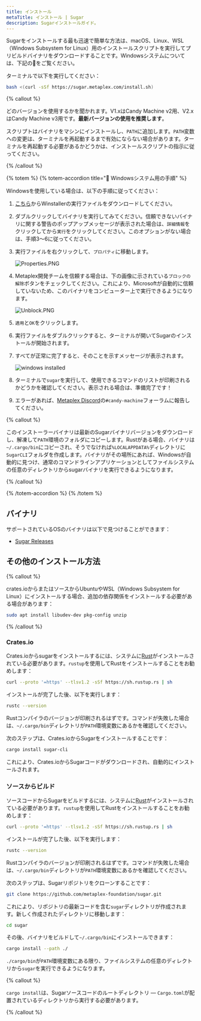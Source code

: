 ```yaml
---
title: インストール
metaTitle: インストール | Sugar
description: Sugarインストールガイド。
---
```


Sugarをインストールする最も迅速で簡単な方法は、macOS、Linux、WSL（Windows Subsystem for Linux）用のインストールスクリプトを実行してプリビルドバイナリをダウンロードすることです。Windowsシステムについては、下記の📌をご覧ください。

ターミナルで以下を実行してください：
```bash
bash <(curl -sSf https://sugar.metaplex.com/install.sh)
```

{% callout %}

どのバージョンを使用するかを聞かれます。V1.xはCandy Machine v2用、V2.xはCandy Machine v3用です。**最新バージョンの使用を推奨します**。

スクリプトはバイナリをマシンにインストールし、`PATH`に追加します。`PATH`変数への変更は、ターミナルを再起動するまで有効にならない場合があります。ターミナルを再起動する必要があるかどうかは、インストールスクリプトの指示に従ってください。

{% /callout %}

{% totem %}
{% totem-accordion title="📌 Windowsシステム用の手順" %}

Windowsを使用している場合は、以下の手順に従ってください：

1. [こちら](https://github.com/metaplex-foundation/winstaller/releases/latest/download/winstaller.exe)からWinstallerの実行ファイルをダウンロードしてください。

2. ダブルクリックしてバイナリを実行してみてください。信頼できないバイナリに関する警告のポップアップメッセージが表示された場合は、`詳細情報`をクリックしてから`実行`をクリックしてください。このオプションがない場合は、手順3〜6に従ってください。

3. 実行ファイルを右クリックして、`プロパティ`に移動します。

   ![Properties.PNG](https://raw.githubusercontent.com/metaplex-foundation/docs/main/static/assets/sugar/Properties.png)

4. Metaplex開発チームを信頼する場合は、下の画像に示されている`ブロックの解除`ボタンをチェックしてください。これにより、Microsoftが自動的に信頼していないため、このバイナリをコンピューター上で実行できるようになります。

   ![Unblock.PNG](https://raw.githubusercontent.com/metaplex-foundation/docs/main/static/assets/sugar/Unblock.png)

5. `適用`と`OK`をクリックします。

6. 実行ファイルをダブルクリックすると、ターミナルが開いてSugarのインストールが開始されます。

7. すべてが正常に完了すると、そのことを示すメッセージが表示されます。

   ![windows installed](https://raw.githubusercontent.com/metaplex-foundation/docs/main/static/assets/sugar/installed.png)

8. ターミナルで`sugar`を実行して、使用できるコマンドのリストが印刷されるかどうかを確認してください。表示される場合は、準備完了です！

9. エラーがあれば、[Metaplex Discord](https://discord.gg/metaplex)の`#candy-machine`フォーラムに報告してください。
   
{% callout %}

このインストーラーバイナリは最新のSugarバイナリバージョンをダウンロードし、解凍して`PATH`環境のフォルダにコピーします。Rustがある場合、バイナリは`~/.cargo/bin`にコピーされ、そうでなければ`%LOCALAPPDATA%`ディレクトリに`SugarCLI`フォルダを作成します。バイナリがその場所にあれば、Windowsが自動的に見つけ、通常のコマンドラインアプリケーションとしてファイルシステムの任意のディレクトリからsugarバイナリを実行できるようになります。

{% /callout %}

{% /totem-accordion %}
{% /totem %}

## バイナリ

サポートされているOSのバイナリは以下で見つけることができます：

- [Sugar Releases](https://github.com/metaplex-foundation/sugar/releases)

## その他のインストール方法

{% callout %}

crates.ioからまたはソースからUbuntuやWSL（Windows Subsystem for Linux）にインストールする場合、追加の依存関係をインストールする必要がある場合があります：
```bash
sudo apt install libudev-dev pkg-config unzip
``` 

{% /callout %}

### Crates.io

Crates.ioからsugarをインストールするには、システムに[Rust](https://www.rust-lang.org/tools/install)がインストールされている必要があります。`rustup`を使用してRustをインストールすることをお勧めします：

```bash
curl --proto '=https' --tlsv1.2 -sSf https://sh.rustup.rs | sh
```

インストールが完了した後、以下を実行します：

```bash
rustc --version
```

Rustコンパイラのバージョンが印刷されるはずです。コマンドが失敗した場合は、`~/.cargo/bin`ディレクトリが`PATH`環境変数にあるかを確認してください。

次のステップは、Crates.ioからSugarをインストールすることです：

```bash
cargo install sugar-cli
```
これにより、Crates.ioからSugarコードがダウンロードされ、自動的にインストールされます。


### ソースからビルド

ソースコードからSugarをビルドするには、システムに[Rust](https://www.rust-lang.org/tools/install)がインストールされている必要があります。`rustup`を使用してRustをインストールすることをお勧めします：

```bash
curl --proto '=https' --tlsv1.2 -sSf https://sh.rustup.rs | sh
```

インストールが完了した後、以下を実行します：

```bash
rustc --version
```

Rustコンパイラのバージョンが印刷されるはずです。コマンドが失敗した場合は、`~/.cargo/bin`ディレクトリが`PATH`環境変数にあるかを確認してください。

次のステップは、Sugarリポジトリをクローンすることです：

```bash
git clone https://github.com/metaplex-foundation/sugar.git
```

これにより、リポジトリの最新コードを含む`sugar`ディレクトリが作成されます。新しく作成されたディレクトリに移動します：

```bash
cd sugar
```

その後、バイナリをビルドして`~/.cargo/bin`にインストールできます：

```bash
cargo install --path ./
```

`./cargo/bin`が`PATH`環境変数にある限り、ファイルシステムの任意のディレクトリから`sugar`を実行できるようになります。

{% callout %}

`cargo install`は、Sugarソースコードのルートディレクトリ &mdash; `Cargo.toml`が配置されているディレクトリから実行する必要があります。

{% /callout %}